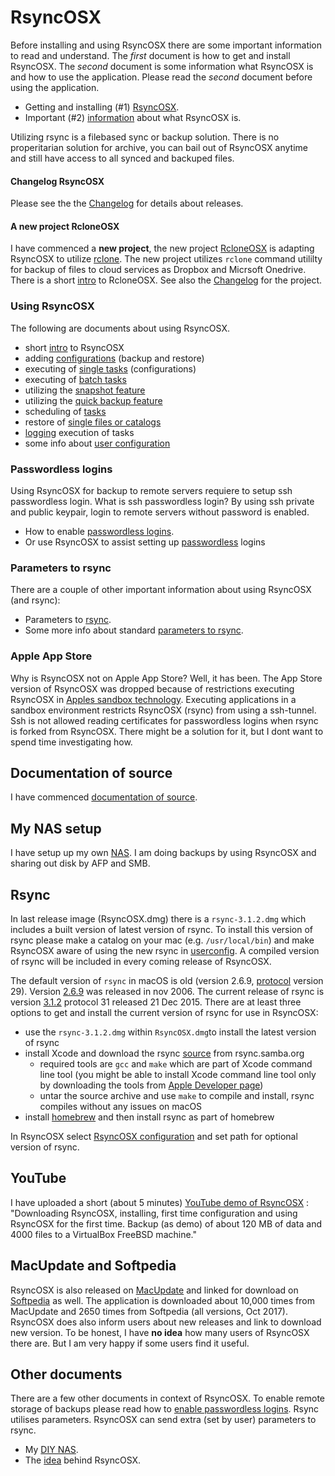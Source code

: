 # RsyncOSX

Before installing and using RsyncOSX there are some important information to read and understand. The _first_ document is how to get and install RsyncOSX. The _second_ document is some information what RsyncOSX is and how to use the application. Please read the _second_ document before using the application.

 - Getting and installing (#1) [RsyncOSX](docs/RsyncOSX.md).
 - Important (#2) [information](docs/HowtoUseRsyncOSX.md) about what RsyncOSX is.

Utilizing rsync is a filebased sync or backup solution. There is no properitarian solution for archive, you can bail out of RsyncOSX anytime and still have access to all synced and backuped files.  

#### Changelog RsyncOSX

Please see the the [Changelog](docs/Changelog.md) for details about releases.

#### A new project RcloneOSX

I have commenced a **new project**, the new project [RcloneOSX](https://github.com/rsyncOSX/rcloneosx) is adapting RsyncOSX to utilize [rclone](https://rclone.org). The new project utilizes `rclone` command utililty for backup of files to cloud services as Dropbox and Micrsoft Onedrive. There is a short [intro](docs/RcloneOSX/Intro/Intro.md) to RcloneOSX. See also the [Changelog](docs/RcloneOSX/Changelog.md) for the project.

### Using RsyncOSX

The following are documents about using RsyncOSX.

- short [intro](docs/Intro.md) to RsyncOSX
- adding [configurations](docs/AddConfigurations.md) (backup and restore)
- executing of [single tasks](docs/SingleTask.md) (configurations)
- executing of [batch tasks](docs/BatchTask.md)
- utilizing the [snapshot feature](docs/Snapshots.md)
- utilizing the [quick backup feature](docs/Quickbackup.md)
- scheduling of [tasks](docs/ScheduleTasks.md)
- restore of [single files or catalogs](docs/CopySingleFiles.md)
- [logging](docs/Logging.md) execution of tasks
- some info about [user configuration](docs/UserConfiguration.md)

### Passwordless logins

Using RsyncOSX for backup to remote servers requiere to setup ssh passwordless login. What is ssh passwordless login? By using ssh private and public keypair, login to remote servers without password is enabled.

- How to enable [passwordless logins](docs/PasswordlessLogin.md).
- Or use RsyncOSX to assist setting up [passwordless](docs/ssh.md) logins

### Parameters to rsync

There are a couple of other important information about using RsyncOSX (and rsync):

- Parameters to [rsync](docs/Parameters.md).
- Some more info about standard [parameters to rsync](docs/RsyncParameters.md).

### Apple App Store

Why is RsyncOSX not on Apple App Store? Well, it has been. The App Store version of RsyncOSX was dropped because of restrictions executing RsyncOSX in [Apples sandbox technology](https://developer.apple.com/library/content/documentation/Security/Conceptual/AppSandboxDesignGuide/AboutAppSandbox/AboutAppSandbox.html). Executing applications in a sandbox environment restricts RsyncOSX (rsync) from using a ssh-tunnel. Ssh is not allowed reading certificates for passwordless logins when rsync is forked from RsyncOSX. There might be a solution for it, but I dont want to spend time investigating how.

## Documentation of source

I have commenced [documentation of source](docs/source/source.md).

## My NAS setup

I have setup up my own [NAS](docs/DIYNAS.md). I am doing backups by using RsyncOSX and sharing out disk by AFP and SMB.

## Rsync

In last release image (RsyncOSX.dmg) there is a `rsync-3.1.2.dmg` which includes a built version of latest version of rsync. To install this version of rsync please make a catalog on your mac (e.g. `/usr/local/bin`) and make RsyncOSX aware of using the new rsync in [userconfig](https://rsyncosx.github.io/Documentation/docs/UserConfiguration.html). A compiled version of rsync will be included in every coming release of RsyncOSX.

The default version of `rsync` in macOS is old (version 2.6.9, [protocol](https://rsync.samba.org/how-rsync-works.html) version 29). Version [2.6.9](https://download.samba.org/pub/rsync/src/rsync-2.6.9-NEWS) was released in nov 2006. The current release of rsync is version [3.1.2](https://download.samba.org/pub/rsync/src/rsync-3.1.2-NEWS) protocol 31 released 21 Dec 2015. There are at least three options to get and install the current version of rsync for use in RsyncOSX:

- use the `rsync-3.1.2.dmg` within `RsyncOSX.dmg`to install the latest version of rsync
- install Xcode and download the rsync [source](https://rsync.samba.org/) from rsync.samba.org
	- required tools are `gcc` and `make` which are part of Xcode command line tool (you might be able to install Xcode command line tool only by downloading the tools from [Apple Developer page](https://developer.apple.com/))
	- untar the source archive and use `make` to compile and install, rsync compiles without any issues on macOS
- install [homebrew](https://en.wikipedia.org/wiki/Homebrew_(package_management_software)) and then install rsync as part of homebrew

In RsyncOSX select [RsyncOSX configuration](https://github.com/rsyncOSX/Documentation/blob/master/docs/UserConfiguration.md) and set path for optional version of rsync.


## YouTube

I have uploaded a short (about 5 minutes) [YouTube demo of RsyncOSX](https://www.youtube.com/watch?v=ty1r7yvgExo) : "Downloading RsyncOSX, installing, first time configuration and using RsyncOSX for the first time. Backup (as demo) of about 120 MB of data and 4000 files to a VirtualBox FreeBSD machine."

## MacUpdate and Softpedia

RsyncOSX is also released on [MacUpdate](https://www.macupdate.com/app/mac/56516/rsyncosx) and linked for download on [Softpedia](http://mac.softpedia.com/get/Internet-Utilities/RsyncOSX.shtml) as well. The application is downloaded about 10,000 times from MacUpdate and 2650 times from Softpedia (all versions, Oct 2017). RsyncOSX does also inform users about new releases and link to download new version. To be honest, I have **no idea** how many users of RsyncOSX there are. But I am very happy if some users find it useful.

## Other documents

There are a few other documents in context of RsyncOSX. To enable remote storage of backups please read how to [enable passwordless logins](docs/PasswordlessLogin.md). Rsync utilises parameters. RsyncOSX can send extra (set by user) parameters to rsync.

- My [DIY NAS](docs/DIYNAS.md).
- The [idea](docs/Idea.md) behind RsyncOSX.
